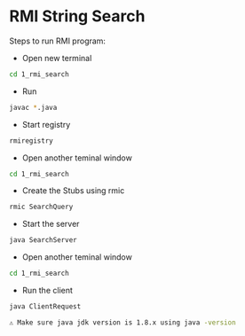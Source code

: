 # RMI String Search

Steps to run RMI program:

- Open new terminal

```bash
cd 1_rmi_search
```

- Run

```bash
javac *.java
```

- Start registry

```bash
rmiregistry
```

- Open another teminal window

```bash
cd 1_rmi_search
```

- Create the Stubs using rmic

```bash
rmic SearchQuery
```

- Start the server

```bash
java SearchServer
```

- Open another teminal window

```bash
cd 1_rmi_search
```

- Run the client

```bash
java ClientRequest
```

```bash
⚠️ Make sure java jdk version is 1.8.x using java -version
```
